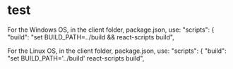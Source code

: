 # test
For the Windows OS, in the client folder, package.json, use:
  "scripts": {
    "build": "set BUILD_PATH=../build && react-scripts build",


For the Linux OS, in the client folder, package.json, use:
  "scripts": {
    "build": "set BUILD_PATH='../build' react-scripts build",